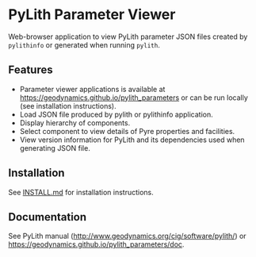 # PyLith Parameter Viewer

Web-browser application to view PyLith parameter JSON files created by
`pylithinfo` or generated when running `pylith`.

## Features

* Parameter viewer applications is available at https://geodynamics.github.io/pylith_parameters or can be run locally (see installation instructions).
* Load JSON file produced by pylith or pylithinfo application.
* Display hierarchy of components.
* Select component to view details of Pyre properties and facilities.
* View version information for PyLith and its dependencies used when generating JSON file.

## Installation

See [INSTALL.md](INSTALL.md) for installation instructions.

## Documentation

See PyLith manual (http://www.geodynamics.org/cig/software/pylith/) or
https://geodynamics.github.io/pylith_parameters/doc.
